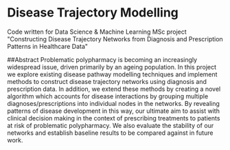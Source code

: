 # Disease Trajectory Modelling
Code written for Data Science &amp; Machine Learning MSc project "Constructing Disease Trajectory Networks from Diagnosis and Prescription Patterns in Healthcare Data"

##Abstract
Problematic polypharmacy is becoming an increasingly widespread issue, driven primarily by an ageing population. In this project we explore existing disease pathway modelling techniques and implement methods to construct disease trajectory networks using diagnosis and prescription data. In addition, we extend these methods by creating a novel algorithm which accounts for disease interactions by grouping multiple diagnoses/prescriptions into individual nodes in the networks. By revealing patterns of disease development in this way, our ultimate aim to assist with clinical decision making in the context of prescribing treatments to patients at risk of problematic polypharmacy. We also evaluate the stability of our networks and establish baseline results to be compared against in future work.
